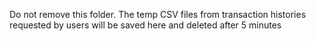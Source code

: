 Do not remove this folder. The temp CSV files from transaction histories requested by users will be saved here and deleted after 5 minutes
